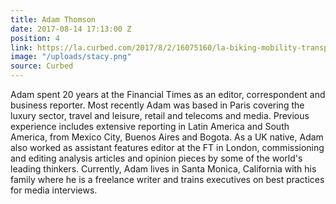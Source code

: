 ```yaml
---
title: Adam Thomson
date: 2017-08-14 17:13:00 Z
position: 4
link: https://la.curbed.com/2017/8/2/16075160/la-biking-mobility-transportation-vision-zero
image: "/uploads/stacy.png"
source: Curbed
---
```


Adam spent 20 years at the Financial Times as an editor, correspondent and business reporter. Most recently Adam was based in Paris covering the luxury sector, travel and leisure, retail and telecoms and media. Previous experience includes extensive reporting in Latin America and South America, from Mexico City, Buenos Aires and Bogota. As a UK native, Adam also worked as assistant features editor at the FT in London, commissioning and editing analysis articles and opinion pieces by some of the world's leading thinkers. Currently, Adam lives in Santa Monica, California with his family where he is a freelance writer and trains executives on best practices for media interviews.
